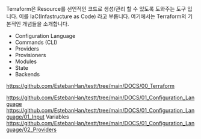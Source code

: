 Terraform은 Resource를 선언적인 코드로 생성/관리 할 수 있도록 도와주는 도구 입니다. 이를 IaC(Infastructure as Code) 라고 부릅니다.
여기에서는 Terraform의 기본적인 개념들을 소개합니다.

* Configuration Language
* Commands (CLI)
* Providers
* Provisioners
* Modules
* State
* Backends


https://github.com/EstebanHan/testt/tree/main/DOCS/00_Terraform

https://github.com/EstebanHan/testt/tree/main/DOCS/01_Configuration_Language
https://github.com/EstebanHan/testt/tree/main/DOCS/01_Configuration_Language/01_Input Variables
https://github.com/EstebanHan/testt/tree/main/DOCS/01_Configuration_Language/02_Providers
